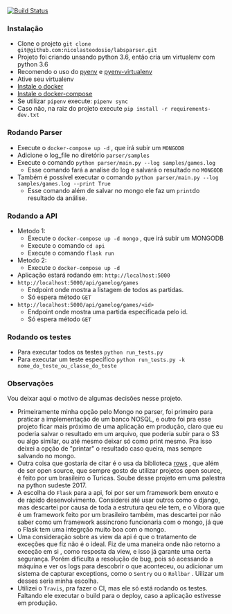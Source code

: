 
[![Build Status](https://travis-ci.org/nicolasteodosio/labsparser.svg?branch=master)](https://travis-ci.org/nicolasteodosio/labsparser)

### Instalação ###
* Clone o projeto `git clone git@github.com:nicolasteodosio/labsparser.git`
* Projeto foi criando unsando python 3.6, então cria um virtualenv com python 3.6
* Recomendo o uso do  [pyenv](https://github.com/pyenv/pyenv-installer) e [pyenv-virtualenv](https://github.com/pyenv/pyenv-virtualenv#installation)
* Ative seu virtualenv
* [Instale o docker](https://docs.docker.com/install/linux/docker-ce/ubuntu/#install-using-the-repository)
* [Instale o docker-compose](https://docs.docker.com/compose/install/#install-compose)
* Se utilizar `pipenv` execute: `pipenv sync`
* Caso não, na raiz do projeto execute `pip install -r requirements-dev.txt`

### Rodando Parser ###
* Execute o `docker-compose up -d` , que irá subir um `MONGODB`
* Adicione o log_file no diretório `parser/samples`
* Execute o comando `python parser/main.py --log samples/games.log` 
    * Esse comando fará a analise do log e salvará o resultado no `MONGODB`
* Também é possível executar o comando `python parser/main.py --log samples/games.log --print True`
    * Esse comando além de salvar no mongo ele faz um `print`do resultado da análise.

### Rodando a API ###
* Metodo 1:
    * Execute o `docker-compose up -d mongo` , que irá subir um MONGODB
    * Execute o comando `cd api` 
    * Execute o comando `flask run` 
* Metodo 2:
    * Execute o `docker-compose up -d`
* Aplicação estará rodando em: `http://localhost:5000`
* `http://localhost:5000/api/gamelog/games`
    * Endpoint onde mostra a listagem de todos as partidas.
    * Só espera método `GET`
* `http://localhost:5000/api/gamelog/games/<id>`
    * Endpoint onde mostra uma partida especificada pelo id.
    * Só espera método `GET`
    
### Rodando os testes ###
* Para executar todos os testes `python run_tests.py`
* Para executar um teste específico `python run_tests.py -k nome_do_teste_ou_classe_do_teste`
   
### Observações ###
Vou deixar aqui o motivo de algumas decisões nesse projeto.
* Primeiramente minha opção pelo Mongo no parser, foi primeiro para praticar a implementação de um banco NOSQL,
 e outro foi pra esse projeto ficar mais próximo de uma aplicação em produção, claro que eu poderia salvar o resultado
 em um arquivo, que poderia subir para o S3 ou algo similar, ou até mesmo deixar só como print mesmo. Pra isso deixei a 
 opção de "printar" o resultado caso queira, mas sempre salvando no mongo.
* Outra coisa que gostaria de citar é o usa da biblioteca [rows](https://github.com/turicas/rows) , que além de ser 
open source, que sempre gosto de utilizar projetos open source, é feito por um brasileiro o Turicas. 
Soube desse projeto em uma palestra na python sudeste 2017. 
* A escolha do `Flask` para a api, foi por ser um framework bem enxuto e de rápido desenvolvimento.
 Considerei até usar outros como o django, mas descartei por causa de toda a estrutura qeu ele tem, 
 e o Vibora que é um framework feito por um brasileiro também, 
 mas descartei por não saber como um framework assincrono funcionaria com o mongo, 
 já que o Flask tem uma integrção muito boa com o mongo.
* Uma consideração sobre as view da api é que o tratamento de exceções que fiz não é o ideal. 
Fiz de uma maneira onde não retorno a exceção em si , como resposta da view, e isso já garante uma certa segurança.
Porém dificulta a resolução de bug, pois só acessando a máquina e ver os logs para descobrir o que aconteceu, 
ou adicionar um sistema de capturar exceptions, como o `Sentry` ou o `Rollbar` . Uilizar um desses seria minha escolha.
* Utilizei o `Travis`, pra fazer o CI, mas ele só está rodando os testes. 
Faltando ele executar o build para o deploy, caso a aplicação estivesse em produção.
